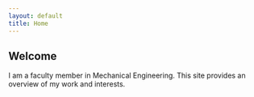 ```yaml
---
layout: default
title: Home
---
```


<h2>Welcome</h2>
<p>I am a faculty member in Mechanical Engineering. This site provides an overview of my work and interests.</p>
